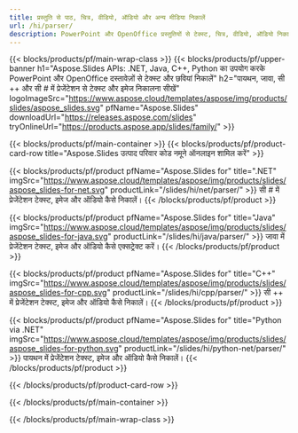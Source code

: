 ```yaml
---
title: प्रस्तुति से पाठ, चित्र, वीडियो, ऑडियो और अन्य मीडिया निकालें
url: /hi/parser/
description: PowerPoint और OpenOffice प्रस्तुतियों से टेक्स्ट, चित्र, वीडियो, ऑडियो निकालने के लिए APIs
---
```


{{< blocks/products/pf/main-wrap-class >}}
{{< blocks/products/pf/upper-banner h1="Aspose.Slides APIs: .NET, Java, C++, Python का उपयोग करके PowerPoint और OpenOffice दस्तावेज़ों से टेक्स्ट और छवियां निकालें" h2="पायथन, जावा, सी ++ और सी # में प्रेजेंटेशन से टेक्स्ट और इमेज निकालना सीखें" logoImageSrc="https://www.aspose.cloud/templates/aspose/img/products/slides/aspose_slides.svg" pfName="Aspose.Slides" downloadUrl="https://releases.aspose.com/slides" tryOnlineUrl="https://products.aspose.app/slides/family/" >}}

{{< blocks/products/pf/main-container >}}
{{< blocks/products/pf/product-card-row title="Aspose.Slides उत्पाद परिवार कोड नमूने ऑनलाइन शामिल करें" >}}

{{< blocks/products/pf/product pfName="Aspose.Slides for" title=".NET" imgSrc="https://www.aspose.cloud/templates/aspose/img/products/slides/aspose_slides-for-net.svg" productLink="/slides/hi/net/parser/" >}}
सी # में प्रेजेंटेशन टेक्स्ट, इमेज और ऑडियो कैसे निकालें।
{{< /blocks/products/pf/product >}}

{{< blocks/products/pf/product pfName="Aspose.Slides for" title="Java" imgSrc="https://www.aspose.cloud/templates/aspose/img/products/slides/aspose_slides-for-java.svg" productLink="/slides/hi/java/parser/" >}}
जावा में प्रेजेंटेशन टेक्स्ट, इमेज और ऑडियो कैसे एक्सट्रेक्ट करें।
{{< /blocks/products/pf/product >}}

{{< blocks/products/pf/product pfName="Aspose.Slides for" title="C++" imgSrc="https://www.aspose.cloud/templates/aspose/img/products/slides/aspose_slides-for-cpp.svg" productLink="/slides/hi/cpp/parser/" >}}
सी ++ में प्रेजेंटेशन टेक्स्ट, इमेज और ऑडियो कैसे निकालें।
{{< /blocks/products/pf/product >}}

{{< blocks/products/pf/product pfName="Aspose.Slides for" title="Python via .NET" imgSrc="https://www.aspose.cloud/templates/aspose/img/products/slides/aspose_slides-for-python.svg" productLink="/slides/hi/python-net/parser/" >}}
पायथन में प्रेजेंटेशन टेक्स्ट, इमेज और ऑडियो कैसे निकालें।
{{< /blocks/products/pf/product >}}

{{< /blocks/products/pf/product-card-row >}}

{{< /blocks/products/pf/main-container >}}

{{< /blocks/products/pf/main-wrap-class >}}
